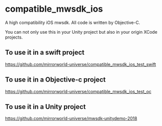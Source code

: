 # compatible_mwsdk_ios
A high compatibility iOS mwsdk. All code is written by Objective-C.

You can not only use this in your Unity project but also in your origin XCode projects.

## To use it in a swift project
https://github.com/mirrorworld-universe/compatible_mwsdk_ios_test_swift

## To use it in a Objective-c project
https://github.com/mirrorworld-universe/compatible_mwsdk_ios_test_oc

## To use it in a Unity project
https://github.com/mirrorworld-universe/mwsdk-unitydemo-2018


